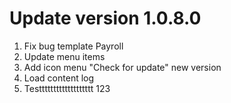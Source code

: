 # Update version 1.0.8.0
1. Fix bug template Payroll
2. Update menu items
3. Add icon menu "Check for update" new version
4. Load content log
5. Testtttttttttttttttttt 123
